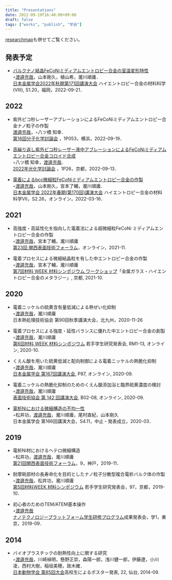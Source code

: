 ```yaml
---
title: "Presentations"
date: 2022-09-19T16:40:00+09:00
draft: false
tags: ["works", "publish", "学会"]
---
```


[researchmap](https://researchmap.jp/atsuyaw)も併せてご覧ください。


## 発表予定

* [バルクナノ結晶FeCoNiミディアムエントロピー合金の室温変形特性](https://confit.atlas.jp/guide/event/jim2022autumn/subject/2M08-20-13/advanced)  
    ◦<u>渡邉充哉</u>，山本剛久，植山希，瀧川順庸．  
    [日本金属学会2022年秋期第171回講演大会](https://confit.atlas.jp/guide/event/jim2022autumn/top) ハイエントロピー合金の材料科学(VIII), S1.20，福岡，2022-09-21．


## 2022

* 紫外ピコ秒レーザーアブレーションによるFeCoNiミディアムエントロピー合金ナノ粒子の作製  
    <u>渡邉充哉</u>，◦八ツ橋 知幸．  
    [第16回分子化学討論会](http://www.molsci.jp/2022/index.html) ，1P053，横浜，2022-09-19．

* [高繰り返し紫外ピコ秒レーザー液中アブレーションによるFeCoNiミディアムエントロピー合金コロイド合成](https://confit.atlas.jp/guide/event/photochemistry2022/subject/1P26/advanced)  
     ◦八ツ橋 知幸，<u>渡邉充哉</u>．  
    [2022年光化学討論会](https://photochemistry.jp/2022/) ，1P26，京都，2022-09-13．

* [電着によるbcc微細粒FeCoNiミディアムエントロピー合金の作製](https://confit.atlas.jp/guide/event/jim2022spring/subject/2J08-16-09/advanced)  
    ◦<u>渡邉充哉</u>，山本剛久，宮本了輔，瀧川順庸．  
    [日本金属学会 2022年春期(第170回)講演大会](https://jim.or.jp/MEETINGS/2022_spr/news/meeting-guide.html) ハイエントロピー合金の材料科学VII，S2.26，オンライン，2022-03-16．

## 2021
* 高強度・高延性化を指向した電着法による超微細粒FeCoNi ミディアムエントロピー合金の作製  
    ◦<u>渡邉充哉</u>，宮本了輔，瀧川順庸  
    [第23回 関西表面技術フォーラム](https://kansai.sfj.or.jp/gyoji/forum/23th/index.html)，オンライン，2021-11.

* 電着プロセスによる微細結晶粒を有した中エントロピー合金の作製  
    ◦<u>渡邉充哉</u>，宮本了輔，瀧川順庸  
    [第7回材料 WEEK 材料シンポジウム ワークショップ](https://www.jsms.jp/kaikoku/7weekpro.htm)「金属ガラス・ハイエントロピー合金のメタラジー」, 京都, 2021-10.

## 2020

* 電着ニッケルの硫黄含有量低減による熱ぜい化抑制  
    ◦<u>渡邉充哉</u>，瀧川順庸  
    日本熱処理技術協会 第90回秋季講演大会，北九州，2020-11-26

* 電着プロセスによる強度・延性バランスに優れた中エントロピー合金の創製  
    ◦<u>渡邉充哉</u>，瀧川順庸  
    [第6回材料 WEEK 材料シンポジウム](https://www.jsms.jp/kaikoku/6weekpro3.htm) 若手学生研究発表会, RM1-13, オンライン, 2020-10.

* くえん酸を用いた硫黄低減と配向制御による電着ニッケルの熱脆化抑制  
    ◦<u>渡邉充哉</u>，瀧川順庸  
    [日本金属学会 第167回講演大会](https://jim.or.jp/MEETINGS/2020_atmn/index.php), P87, オンライン, 2020-09.

* 電着ニッケルの熱脆化抑制のためのくえん酸添加浴と臨界硫黄濃度の検討  
    ◦<u>渡邉充哉</u>，瀧川順庸  
    [表面技術協会 第 142 回講演大会](https://www.sfj.or.jp/meeting/142/index.html), B02-08, オンライン, 2020-09.

* [電析Niにおける微細構造の不均一性](https://confit.atlas.jp/guide/event/jim2020spring/subject/S4.11/advanced)  
    ◦松井功，<u>渡邉充哉</u>，瀧川順庸，尾村直紀，山本剛久  
    日本金属学会 第166回講演大会，S4.11，中止・発表成立，2020-03．

## 2019

* 電析Ni材におけるヘテロ微細構造  
    ◦松井功，<u>渡邉充哉</u>，瀧川順庸  
    [第21回関西表面技術フォーラム](http://kansai.sfj.or.jp/gyoji/forum/21th/sankabosyu.htm)，9，神戸，2019-11．

* 耐摩耗部材の長寿命化を目的としたナノ粒子分散型複合電析バルク体の作製  
    ◦<u>渡邉充哉</u>，松井功，瀧川順庸  
    [第5回材料WEEK 材料シンポジウム](https://www.jsms.jp/kaikoku/5weekpro.htm) 若手学生研究発表会，97，京都，2019-10．

* 初心者のためのTEM/ATEM基本操作  
    ◦<u>渡邉充哉</u>  
    [ナノテクノロジープラットフォーム学生研修プログラム](https://www.nanonet.go.jp/pages/gakusei/2019/)成果発表会，学1，東京，2019-09．

## 2014
* バイオプラスチックの耐熱性向上に関する研究  
  ◦<u>渡邉充哉</u>，川崎禎明，懸野正崇，森陽一郎，浅川健一郎，伊藤遼，小川凌，西村大樹，稲垣美穂，政木確．  
  [日本動物学会 第85回大会](http://www.zoology.or.jp/news2/index.asp?patten_cd=12&page_no=708)高校生によるポスター発表, 22, 仙台, 2014-09.
  
